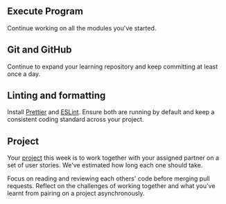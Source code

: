 ## Execute Program

Continue working on all the modules you've started.

## Git and GitHub

Continue to expand your learning repository and keep committing at least once a day.

## Linting and formatting

Install [Prettier](https://www.digitalocean.com/community/tutorials/how-to-format-code-with-prettier-in-visual-studio-code) and [ESLint](https://eslint.org/docs/user-guide/getting-started). Ensure both are running by default and keep a consistent coding standard across your project.

## Project

Your [project](../project) this week is to work together with your assigned partner on a set of user stories. We've estimated how long each one should take.

Focus on reading and reviewing each others' code before merging pull requests. Reflect on the challenges of working together and what you've learnt from pairing on a project asynchronously.

